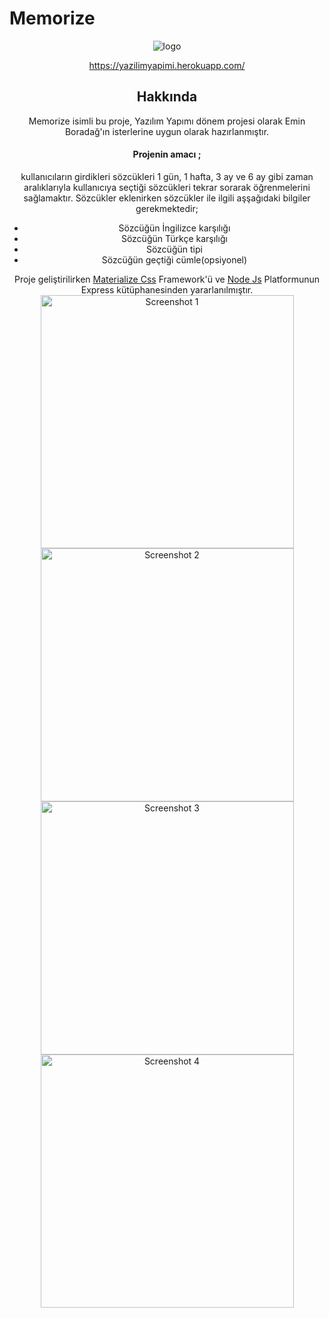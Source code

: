 # Memorize
<center>
    <img src="Pictures/logo.png" alt="logo" />
<center>
    
https://yazilimyapimi.herokuapp.com/
## Hakkında
Memorize isimli bu proje, Yazılım Yapımı dönem projesi olarak Emin Boradağ'ın
    isterlerine uygun olarak hazırlanmıştır.
#### Projenin amacı ;
kullanıcıların girdikleri sözcükleri 1 gün, 1 hafta, 3 ay ve 6 ay gibi zaman aralıklarıyla kullanıcıya
    seçtiği sözcükleri tekrar sorarak öğrenmelerini sağlamaktır.
Sözcükler eklenirken sözcükler ile ilgili aşşağıdaki bilgiler gerekmektedir;
    <ul>
        <li>Sözcüğün İngilizce karşılığı</li>
        <li>Sözcüğün Türkçe karşılığı</li>
        <li>Sözcüğün tipi</li>
        <li>Sözcüğün geçtiği cümle(opsiyonel)</li>
    </ul>


Proje geliştirilirken <a href="https://materializecss.com/">Materialize Css</a> Framework'ü
    ve <a href="https://nodejs.org/">Node Js</a> Platformunun Express kütüphanesinden yararlanılmıştır.
<img src="https://raw.githubusercontent.com/volkankahraman/Memorize/master/Pictures/Screenshot1.png" alt="Screenshot 1" width="405"/>
<img src="https://raw.githubusercontent.com/volkankahraman/Memorize/master/Pictures/Screenshot2.png" alt="Screenshot 2" width="405"/>
<img src="https://raw.githubusercontent.com/volkankahraman/Memorize/master/Pictures/Screenshot3.png" alt="Screenshot 3" width="405"/>
<img src="https://raw.githubusercontent.com/volkankahraman/Memorize/master/Pictures/Screenshot4.png" alt="Screenshot 4" width="405"/>
